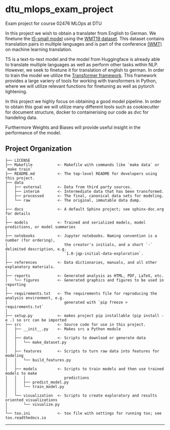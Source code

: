 dtu_mlops_exam_project
==============================

Exam project for course 02476 MLOps at DTU

In this project we wish to obtain a translater from English to German. We finetune the <a target="_blank" href="https://huggingface.co/t5-small">t5-small model</a> using the <a target="_blank" href="https://huggingface.co/datasets/wmt19"> WMT19 dataset</a>. This dataset contains translation pairs in multiple languages and is part of the conference <a target="_blank" href="https://machinetranslate.org/wmt">(WMT)</a> on machine learning translation.
    
T5 is a text-to-text model and the model from Huggingface is already able to translate multiple languages as well as perform other tasks within NLP. However, we seek to finetune it for translation of english to german. In order to train the model we utilize the <a target="_blank" href="https://github.com/huggingface/transformers">Transformer framework</a>. This framework provides a large variery of tools for working with transformers in Python, where we will utilize relevant functions for finetuning as well as pytorch lightening. 
    
In this project we highly focus on obtaining a good model pipeline. In order to obtain this goal we will utilize many different tools such as cookiecutter for document structure, docker to containerising our code as dvc for handeling data.

Furthermore Weights and Biases will provide useful insight in the performance of the model.

    

Project Organization
------------

    ├── LICENSE
    ├── Makefile           <- Makefile with commands like `make data` or `make train`
    ├── README.md          <- The top-level README for developers using this project.
    ├── data
    │   ├── external       <- Data from third party sources.
    │   ├── interim        <- Intermediate data that has been transformed.
    │   ├── processed      <- The final, canonical data sets for modeling.
    │   └── raw            <- The original, immutable data dump.
    │
    ├── docs               <- A default Sphinx project; see sphinx-doc.org for details
    │
    ├── models             <- Trained and serialized models, model predictions, or model summaries
    │
    ├── notebooks          <- Jupyter notebooks. Naming convention is a number (for ordering),
    │                         the creator's initials, and a short `-` delimited description, e.g.
    │                         `1.0-jqp-initial-data-exploration`.
    │
    ├── references         <- Data dictionaries, manuals, and all other explanatory materials.
    │
    ├── reports            <- Generated analysis as HTML, PDF, LaTeX, etc.
    │   └── figures        <- Generated graphics and figures to be used in reporting
    │
    ├── requirements.txt   <- The requirements file for reproducing the analysis environment, e.g.
    │                         generated with `pip freeze > requirements.txt`
    │
    ├── setup.py           <- makes project pip installable (pip install -e .) so src can be imported
    ├── src                <- Source code for use in this project.
    │   ├── __init__.py    <- Makes src a Python module
    │   │
    │   ├── data           <- Scripts to download or generate data
    │   │   └── make_dataset.py
    │   │
    │   ├── features       <- Scripts to turn raw data into features for modeling
    │   │   └── build_features.py
    │   │
    │   ├── models         <- Scripts to train models and then use trained models to make
    │   │   │                 predictions
    │   │   ├── predict_model.py
    │   │   └── train_model.py
    │   │
    │   └── visualization  <- Scripts to create exploratory and results oriented visualizations
    │       └── visualize.py
    │
    └── tox.ini            <- tox file with settings for running tox; see tox.readthedocs.io


--------


